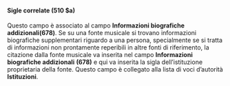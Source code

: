 #### Sigle correlate (510 $a)

Questo campo è associato al campo **Informazioni biografiche addizionali(678)**. Se su una fonte musicale si trovano informazioni biografiche supplementari riguardo a una persona, specialmente se si tratta di informazioni non prontamente reperibili in altre fonti di riferimento, la citazione dalla fonte musicale va inserita nel campo **Informazioni biografiche addizionali** **(678)** e qui va inserita la sigla dell’istituzione proprietaria della fonte. Questo campo è collegato alla lista di voci d’autorità **Istituzioni**.
